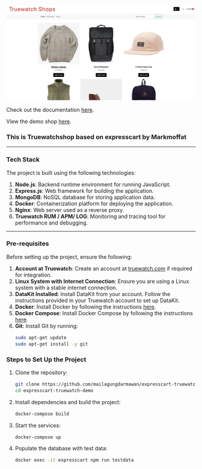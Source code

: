 ![TruewatchShop](./png/Truewatch-shop.png)

Check out the documentation [here](https://github.com/mrvautin/expressCart/wiki).

View the demo shop [here](https://expresscart-demo.markmoffat.com/).

### This is Truewatchshop based on expresscart by Markmoffat

---

### Tech Stack

The project is built using the following technologies:

1. **Node.js**: Backend runtime environment for running JavaScript.
2. **Express.js**: Web framework for building the application.
3. **MongoDB**: NoSQL database for storing application data.
4. **Docker**: Containerization platform for deploying the application.
5. **Nginx**: Web server used as a reverse proxy.
6. **Truewatch RUM / APM/ LOG**: Monitoring and tracing tool for performance and debugging.


---

### Pre-requisites

Before setting up the project, ensure the following:

1. **Account at Truewatch**: Create an account at [truewatch.com](https://truewatch.com) if required for integration.
2. **Linux System with Internet Connection**: Ensure you are using a Linux system with a stable internet connection.
3. **DataKit Installed**: Install DataKit from your account. Follow the instructions provided in your Truewatch account to set up DataKit.
4. **Docker**: Install Docker by following the instructions [here](https://docs.docker.com/get-docker/).
5. **Docker Compose**: Install Docker Compose by following the instructions [here](https://docs.docker.com/compose/install/).
6. **Git**: Install Git by running:
   ```bash
   sudo apt-get update
   sudo apt-get install -y git
   ```
### Steps to Set Up the Project

1. Clone the repository:
   ```bash
   git clone https://github.com/mailagungdarmawan/expresscart-truewatch-demo.git
   cd expresscart-truewatch-demo
   ```
2. Install dependencies and build the project:
   ```bash
   docker-compose build
   ```
3. Start the services:
   ```bash
   docker-compose up
   ```
4. Populate the database with test data:
   ```bash
   docker exec -it expresscart npm run testdata
   ```